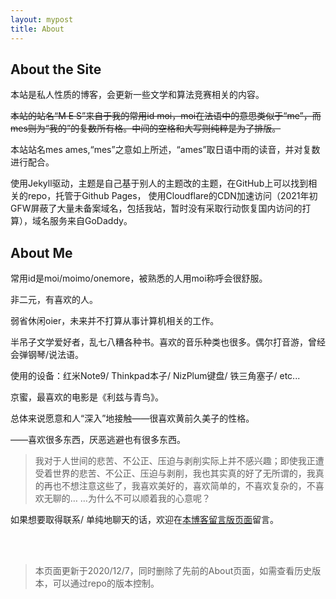 ```yaml
---
layout: mypost
title: About
---
```

## About the Site

本站是私人性质的博客，会更新一些文学和算法竞赛相关的内容。

~~本站的站名“M E S”来自于我的常用id moi，moi在法语中的意思类似于“me”，而mes则为“我的”的复数所有格。中间的空格和大写则纯粹是为了排版。~~

本站站名mes ames,“mes”之意如上所述，“ames”取日语中雨的读音，并对复数进行配合。

使用Jekyll驱动，主题是自己基于别人的主题改的主题，在GitHub上可以找到相关的repo，托管于Github Pages， 使用Cloudflare的CDN加速访问（2021年初GFW屏蔽了大量未备案域名，包括我站，暂时没有采取行动恢复国内访问的打算），域名服务来自GoDaddy。



## About Me

常用id是moi/moimo/onemore，被熟悉的人用moi称呼会很舒服。

非二元，有喜欢的人。

弱省休闲oier，未来并不打算从事计算机相关的工作。

半吊子文学爱好者，乱七八糟各种书。喜欢的音乐种类也很多。偶尔打音游，曾经会弹钢琴/说法语。

使用的设备：红米Note9/ Thinkpad本子/ NizPlum键盘/ 铁三角塞子/ etc...

京蜜，最喜欢的电影是《利兹与青鸟》。

总体来说愿意和人“深入”地接触——很喜欢黄前久美子的性格。

——喜欢很多东西，厌恶逃避也有很多东西。

> 我对于人世间的悲苦、不公正、压迫与剥削实际上并不感兴趣；即使我正遭受着世界的悲苦、不公正、压迫与剥削，我也其实真的好了无所谓的，我真的再也不想注意这些了，我喜欢美好的，喜欢简单的，不喜欢复杂的，不喜欢无聊的…
> …为什么不可以顺着我的心意呢？

如果想要取得联系/ 单纯地聊天的话，欢迎在[本博客留言版页面](https://moi-mo.github.io/pages/message.html)留言。

<br>

<br>



> 本页面更新于2020/12/7，同时删除了先前的About页面，如需查看历史版本，可以通过repo的版本控制。
